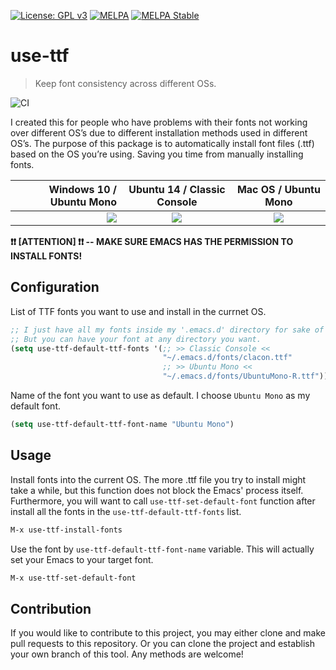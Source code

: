 [![License: GPL v3](https://img.shields.io/badge/License-GPL%20v3-blue.svg)](https://www.gnu.org/licenses/gpl-3.0)
[![MELPA](https://melpa.org/packages/use-ttf-badge.svg)](https://melpa.org/#/use-ttf)
[![MELPA Stable](https://stable.melpa.org/packages/use-ttf-badge.svg)](https://stable.melpa.org/#/use-ttf)

# use-ttf
> Keep font consistency across different OSs.

![CI](https://github.com/jcs-elpa/use-ttf/workflows/CI/badge.svg)

I created this for people who have problems with their fonts not working
over different OS’s due to different installation methods used in different
OS’s. The purpose of this package is to automatically install font files (.ttf)
based on the OS you’re using. Saving you time from manually installing fonts.

| Windows 10 / Ubuntu Mono                  | Ubuntu 14 / Classic Console                      | Mac OS / Ubuntu Mono                      |
|------------------------------------------:|:------------------------------------------------:|:-----------------------------------------:|
|<img src="./etc/ubuntu-mono-on-win10.png"/>|<img src="./etc/classic-console-on-ubuntu14.png"/>|<img src="./etc/ubuntu-mono-on-maxos.png"/>|


**:exclamation::exclamation: [ATTENTION] :exclamation::exclamation:
-- MAKE SURE EMACS HAS THE PERMISSION TO INSTALL FONTS!**

## Configuration

List of TTF fonts you want to use and install in the currnet OS.
```el
;; I just have all my fonts inside my '.emacs.d' directory for sake of simplicity.
;; But you can have your font at any directory you want.
(setq use-ttf-default-ttf-fonts '(;; >> Classic Console <<
                                  "~/.emacs.d/fonts/clacon.ttf"
                                  ;; >> Ubuntu Mono <<
                                  "~/.emacs.d/fonts/UbuntuMono-R.ttf"))
```

Name of the font you want to use as default. I choose `Ubuntu Mono` as my
default font.
```el
(setq use-ttf-default-ttf-font-name "Ubuntu Mono")
```

## Usage

Install fonts into the current OS. The more .ttf file you try to install might
take a while, but this function does not block the Emacs' process itself.
Furthermore, you will want to call `use-ttf-set-default-font` function after
install all the fonts in the `use-ttf-default-ttf-fonts` list.
```el
M-x use-ttf-install-fonts
```

Use the font by `use-ttf-default-ttf-font-name` variable. This will actually
set your Emacs to your target font.
```el
M-x use-ttf-set-default-font
```

## Contribution

If you would like to contribute to this project, you may either
clone and make pull requests to this repository. Or you can
clone the project and establish your own branch of this tool.
Any methods are welcome!
